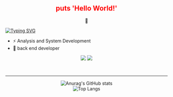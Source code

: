 
<div align="center">
	
## <h2 style="color:red"> puts 'Hello World!'</h3> 👋

</div> 

[![Typing SVG](https://readme-typing-svg.demolab.com?font=Fira+Code&size=16&letterSpacing=&pause=1000&color=2938F3&center=true&width=435&lines=%F0%9F%91%A9%E2%80%8D%F0%9F%92%BB+Back+End+Rails)](https://git.io/typing-svg)
 
- ⚡ Analysis and System Development
- 🌱 back end developer

<div align="center">
	
![](https://img.shields.io/badge/Ruby_on_Rails-CC0000?style=for-the-badge&logo=ruby-on-rails&logoColor=white) ![](https://img.shields.io/badge/PostgreSQL-316192?style=for-the-badge&logo=postgresql&logoColor=white)

</div>

<br><hr>
<div align="center">
	
![Anurag's GitHub stats](https://github-readme-stats.vercel.app/api?username=lariSevilha&show_icons=true&theme=radical) 
<br>
![Top Langs](https://github-readme-stats.vercel.app/api/top-langs/?username=lariSevilha&hide_progress=true) 

</div>
<!--
**LariSevilha/lariSevilha** is a ✨ _special_ ✨ repository because its `README.md` (this file) appears on your GitHub profile.

Here are some ideas to get you started:

- 🔭 I’m currently working on ...
- 👯 I’m looking to collaborate on ...
- 🤔 I’m looking for help with ...
- 💬 Ask me about ...
- 📫 How to reach me: ...
- 😄 Pronouns: ...
-->
